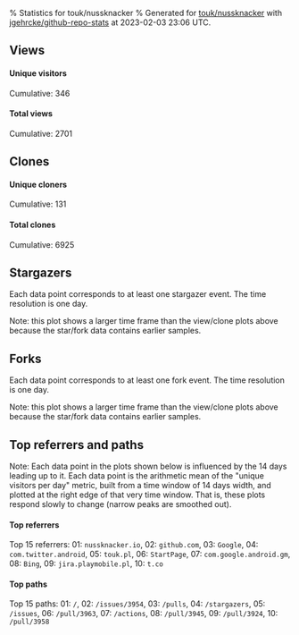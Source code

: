 % Statistics for touk/nussknacker
% Generated for [touk/nussknacker](https://github.com/touk/nussknacker) with [jgehrcke/github-repo-stats](https://github.com/jgehrcke/github-repo-stats) at 2023-02-03 23:06 UTC.


## Views

#### Unique visitors
<div id="chart_views_unique" class="full-width-chart"></div>

Cumulative: 346

#### Total views
<div id="chart_views_total" class="full-width-chart"></div>

Cumulative: 2701

<div class="pagebreak-for-print"> </div>

## Clones

#### Unique cloners
<div id="chart_clones_unique" class="full-width-chart"></div>

Cumulative: 131

#### Total clones
<div id="chart_clones_total" class="full-width-chart"></div>

Cumulative: 6925



<div class="pagebreak-for-print"> </div>



## Stargazers

Each data point corresponds to at least one stargazer event.
The time resolution is one day.

<div id="chart_stargazers" class="full-width-chart"></div>


Note: this plot shows a larger time frame than the view/clone plots above because the star/fork data contains earlier samples.



## Forks

Each data point corresponds to at least one fork event.
The time resolution is one day.

<div id="chart_forks" class="full-width-chart"></div>


Note: this plot shows a larger time frame than the view/clone plots above because the star/fork data contains earlier samples.



<div class="pagebreak-for-print"> </div>



## Top referrers and paths


Note: Each data point in the plots shown below is influenced by the 14 days
leading up to it. Each data point is the arithmetic mean of the "unique
visitors per day" metric, built from a time window of 14 days width, and
plotted at the right edge of that very time window. That is, these plots
respond slowly to change (narrow peaks are smoothed out).




#### Top referrers


<div id="chart_referrers_top_n_alltime" class="full-width-chart"></div>

Top 15 referrers: 01: `nussknacker.io`, 02: `github.com`, 03: `Google`, 04: `com.twitter.android`, 05: `touk.pl`, 06: `StartPage`, 07: `com.google.android.gm`, 08: `Bing`, 09: `jira.playmobile.pl`, 10: `t.co`





#### Top paths


<div id="chart_paths_top_n_alltime" class="full-width-chart"></div>

Top 15 paths: 01: `/`, 02: `/issues/3954`, 03: `/pulls`, 04: `/stargazers`, 05: `/issues`, 06: `/pull/3963`, 07: `/actions`, 08: `/pull/3945`, 09: `/pull/3924`, 10: `/pull/3958`


<script type="text/javascript">
    vegaEmbed('#chart_views_unique', {"$schema": "https://vega.github.io/schema/vega-lite/v4.17.0.json", "config": {"arc": {"fill": "#1b1e23"}, "area": {"fill": "#1b1e23"}, "axisBottom": {"domainColor": "#a9b4c4", "gridColor": "#a9b4c4", "labelColor": "#1b1e23", "labelFont": "relative-mono-11-pitch-pro, Menlo, monospace", "tickColor": "#a9b4c4", "titleColor": "#1b1e23", "titleFont": "relative-mono-11-pitch-pro, Menlo, monospace"}, "axisLeft": {"domainColor": "#a9b4c4", "gridColor": "#a9b4c4", "labelColor": "#1b1e23", "labelFont": "relative-mono-11-pitch-pro, Menlo, monospace", "tickColor": "#a9b4c4", "titleColor": "#1b1e23", "titleFont": "relative-mono-11-pitch-pro, Menlo, monospace"}, "axisX": {"grid": false}, "axisY": {"grid": false, "labelBound": true}, "background": "#FFFFFF", "group": {"fill": "#FFFFFF"}, "header": {"fontWeight": 400, "labelFont": "relative-mono-11-pitch-pro, Menlo, monospace", "titleFont": "relative-mono-11-pitch-pro, Menlo, monospace"}, "legend": {"labelFont": "relative-mono-11-pitch-pro, Menlo, monospace", "symbolSize": 200, "symbolType": "circle", "titleFont": "relative-mono-11-pitch-pro, Menlo, monospace"}, "line": {"color": "#1b1e23", "stroke": "#1b1e23"}, "path": {"stroke": "#1b1e23"}, "point": {"color": "#1b1e23", "cursor": "pointer", "filled": true, "size": 20}, "range": {"category": ["#85a2f7", "#ea9755", "#7eb36a", "#f07071", "#bc85d9", "#e587b6", "#a9b4c4", "#d4c05e", "#64b9c4"]}, "style": {"bar": {"fill": "#1b1e23"}, "text": {"font": "relative-mono-11-pitch-pro, Menlo, monospace", "fontWeight": 400}}, "symbol": {"shape": "circle"}, "title": {"anchor": "start", "font": "relative-mono-11-pitch-pro, Menlo, monospace", "fontWeight": 400}, "trail": {"color": "#1b1e23", "stroke": "#1b1e23"}, "view": {"stroke": null}}, "data": {"name": "data-9a2d29437e6e6cc4a3134ebedaae428a"}, "datasets": {"data-9a2d29437e6e6cc4a3134ebedaae428a": [{"time": "2023-01-20T00:00:00+00:00", "views_total": 47, "views_unique": 12}, {"time": "2023-01-21T00:00:00+00:00", "views_total": 48, "views_unique": 25}, {"time": "2023-01-22T00:00:00+00:00", "views_total": 19, "views_unique": 10}, {"time": "2023-01-23T00:00:00+00:00", "views_total": 250, "views_unique": 35}, {"time": "2023-01-24T00:00:00+00:00", "views_total": 205, "views_unique": 25}, {"time": "2023-01-25T00:00:00+00:00", "views_total": 415, "views_unique": 35}, {"time": "2023-01-26T00:00:00+00:00", "views_total": 407, "views_unique": 23}, {"time": "2023-01-27T00:00:00+00:00", "views_total": 531, "views_unique": 23}, {"time": "2023-01-28T00:00:00+00:00", "views_total": 34, "views_unique": 12}, {"time": "2023-01-29T00:00:00+00:00", "views_total": 61, "views_unique": 15}, {"time": "2023-01-30T00:00:00+00:00", "views_total": 334, "views_unique": 32}, {"time": "2023-01-31T00:00:00+00:00", "views_total": 144, "views_unique": 27}, {"time": "2023-02-01T00:00:00+00:00", "views_total": 133, "views_unique": 30}, {"time": "2023-02-02T00:00:00+00:00", "views_total": 35, "views_unique": 20}, {"time": "2023-02-03T00:00:00+00:00", "views_total": 38, "views_unique": 22}]}, "encoding": {"tooltip": [{"field": "views_unique", "format": ".1f", "title": "views (u)", "type": "quantitative"}, {"field": "time", "format": "%B %e, %Y", "title": "date", "type": "temporal"}], "x": {"axis": {"labelAngle": 25}, "field": "time", "scale": {"domain": ["2023-01-20", "2023-02-03"]}, "timeUnit": "yearmonthdate", "title": "date", "type": "temporal"}, "y": {"axis": {}, "field": "views_unique", "scale": {"domain": [0, 38.5], "type": "linear", "zero": true}, "title": "unique views per day", "type": "quantitative"}}, "height": 200, "mark": {"point": true, "type": "line"}, "padding": 10, "width": "container"}, {"actions": false, "renderer": "svg"}).catch(console.error);
vegaEmbed('#chart_views_total', {"$schema": "https://vega.github.io/schema/vega-lite/v4.17.0.json", "config": {"arc": {"fill": "#1b1e23"}, "area": {"fill": "#1b1e23"}, "axisBottom": {"domainColor": "#a9b4c4", "gridColor": "#a9b4c4", "labelColor": "#1b1e23", "labelFont": "relative-mono-11-pitch-pro, Menlo, monospace", "tickColor": "#a9b4c4", "titleColor": "#1b1e23", "titleFont": "relative-mono-11-pitch-pro, Menlo, monospace"}, "axisLeft": {"domainColor": "#a9b4c4", "gridColor": "#a9b4c4", "labelColor": "#1b1e23", "labelFont": "relative-mono-11-pitch-pro, Menlo, monospace", "tickColor": "#a9b4c4", "titleColor": "#1b1e23", "titleFont": "relative-mono-11-pitch-pro, Menlo, monospace"}, "axisX": {"grid": false}, "axisY": {"grid": false, "labelBound": true}, "background": "#FFFFFF", "group": {"fill": "#FFFFFF"}, "header": {"fontWeight": 400, "labelFont": "relative-mono-11-pitch-pro, Menlo, monospace", "titleFont": "relative-mono-11-pitch-pro, Menlo, monospace"}, "legend": {"labelFont": "relative-mono-11-pitch-pro, Menlo, monospace", "symbolSize": 200, "symbolType": "circle", "titleFont": "relative-mono-11-pitch-pro, Menlo, monospace"}, "line": {"color": "#1b1e23", "stroke": "#1b1e23"}, "path": {"stroke": "#1b1e23"}, "point": {"color": "#1b1e23", "cursor": "pointer", "filled": true, "size": 20}, "range": {"category": ["#85a2f7", "#ea9755", "#7eb36a", "#f07071", "#bc85d9", "#e587b6", "#a9b4c4", "#d4c05e", "#64b9c4"]}, "style": {"bar": {"fill": "#1b1e23"}, "text": {"font": "relative-mono-11-pitch-pro, Menlo, monospace", "fontWeight": 400}}, "symbol": {"shape": "circle"}, "title": {"anchor": "start", "font": "relative-mono-11-pitch-pro, Menlo, monospace", "fontWeight": 400}, "trail": {"color": "#1b1e23", "stroke": "#1b1e23"}, "view": {"stroke": null}}, "data": {"name": "data-9a2d29437e6e6cc4a3134ebedaae428a"}, "datasets": {"data-9a2d29437e6e6cc4a3134ebedaae428a": [{"time": "2023-01-20T00:00:00+00:00", "views_total": 47, "views_unique": 12}, {"time": "2023-01-21T00:00:00+00:00", "views_total": 48, "views_unique": 25}, {"time": "2023-01-22T00:00:00+00:00", "views_total": 19, "views_unique": 10}, {"time": "2023-01-23T00:00:00+00:00", "views_total": 250, "views_unique": 35}, {"time": "2023-01-24T00:00:00+00:00", "views_total": 205, "views_unique": 25}, {"time": "2023-01-25T00:00:00+00:00", "views_total": 415, "views_unique": 35}, {"time": "2023-01-26T00:00:00+00:00", "views_total": 407, "views_unique": 23}, {"time": "2023-01-27T00:00:00+00:00", "views_total": 531, "views_unique": 23}, {"time": "2023-01-28T00:00:00+00:00", "views_total": 34, "views_unique": 12}, {"time": "2023-01-29T00:00:00+00:00", "views_total": 61, "views_unique": 15}, {"time": "2023-01-30T00:00:00+00:00", "views_total": 334, "views_unique": 32}, {"time": "2023-01-31T00:00:00+00:00", "views_total": 144, "views_unique": 27}, {"time": "2023-02-01T00:00:00+00:00", "views_total": 133, "views_unique": 30}, {"time": "2023-02-02T00:00:00+00:00", "views_total": 35, "views_unique": 20}, {"time": "2023-02-03T00:00:00+00:00", "views_total": 38, "views_unique": 22}]}, "encoding": {"tooltip": [{"field": "views_total", "format": ".1f", "title": "views (t)", "type": "quantitative"}, {"field": "time", "format": "%B %e, %Y", "title": "date", "type": "temporal"}], "x": {"axis": {"labelAngle": 25}, "field": "time", "scale": {"domain": ["2023-01-20", "2023-02-03"]}, "timeUnit": "yearmonthdate", "title": "date", "type": "temporal"}, "y": {"axis": {"values": [1, 10, 50, 100, 500, 1000, 5000, 10000]}, "field": "views_total", "scale": {"domain": [0, 584.1], "type": "symlog", "zero": true}, "title": "total views per day", "type": "quantitative"}}, "height": 200, "mark": {"point": true, "type": "line"}, "padding": 10, "width": "container"}, {"actions": false, "renderer": "svg"}).catch(console.error);
vegaEmbed('#chart_clones_unique', {"$schema": "https://vega.github.io/schema/vega-lite/v4.17.0.json", "config": {"arc": {"fill": "#1b1e23"}, "area": {"fill": "#1b1e23"}, "axisBottom": {"domainColor": "#a9b4c4", "gridColor": "#a9b4c4", "labelColor": "#1b1e23", "labelFont": "relative-mono-11-pitch-pro, Menlo, monospace", "tickColor": "#a9b4c4", "titleColor": "#1b1e23", "titleFont": "relative-mono-11-pitch-pro, Menlo, monospace"}, "axisLeft": {"domainColor": "#a9b4c4", "gridColor": "#a9b4c4", "labelColor": "#1b1e23", "labelFont": "relative-mono-11-pitch-pro, Menlo, monospace", "tickColor": "#a9b4c4", "titleColor": "#1b1e23", "titleFont": "relative-mono-11-pitch-pro, Menlo, monospace"}, "axisX": {"grid": false}, "axisY": {"grid": false, "labelBound": true}, "background": "#FFFFFF", "group": {"fill": "#FFFFFF"}, "header": {"fontWeight": 400, "labelFont": "relative-mono-11-pitch-pro, Menlo, monospace", "titleFont": "relative-mono-11-pitch-pro, Menlo, monospace"}, "legend": {"labelFont": "relative-mono-11-pitch-pro, Menlo, monospace", "symbolSize": 200, "symbolType": "circle", "titleFont": "relative-mono-11-pitch-pro, Menlo, monospace"}, "line": {"color": "#1b1e23", "stroke": "#1b1e23"}, "path": {"stroke": "#1b1e23"}, "point": {"color": "#1b1e23", "cursor": "pointer", "filled": true, "size": 20}, "range": {"category": ["#85a2f7", "#ea9755", "#7eb36a", "#f07071", "#bc85d9", "#e587b6", "#a9b4c4", "#d4c05e", "#64b9c4"]}, "style": {"bar": {"fill": "#1b1e23"}, "text": {"font": "relative-mono-11-pitch-pro, Menlo, monospace", "fontWeight": 400}}, "symbol": {"shape": "circle"}, "title": {"anchor": "start", "font": "relative-mono-11-pitch-pro, Menlo, monospace", "fontWeight": 400}, "trail": {"color": "#1b1e23", "stroke": "#1b1e23"}, "view": {"stroke": null}}, "data": {"name": "data-649753f3bb5f91f51adafefac2ee133a"}, "datasets": {"data-649753f3bb5f91f51adafefac2ee133a": [{"clones_total": 50, "clones_unique": 5, "time": "2023-01-20T00:00:00+00:00"}, {"clones_total": 13, "clones_unique": 3, "time": "2023-01-21T00:00:00+00:00"}, {"clones_total": 18, "clones_unique": 8, "time": "2023-01-22T00:00:00+00:00"}, {"clones_total": 4476, "clones_unique": 7, "time": "2023-01-23T00:00:00+00:00"}, {"clones_total": 170, "clones_unique": 9, "time": "2023-01-24T00:00:00+00:00"}, {"clones_total": 217, "clones_unique": 10, "time": "2023-01-25T00:00:00+00:00"}, {"clones_total": 307, "clones_unique": 13, "time": "2023-01-26T00:00:00+00:00"}, {"clones_total": 422, "clones_unique": 12, "time": "2023-01-27T00:00:00+00:00"}, {"clones_total": 73, "clones_unique": 4, "time": "2023-01-28T00:00:00+00:00"}, {"clones_total": 43, "clones_unique": 11, "time": "2023-01-29T00:00:00+00:00"}, {"clones_total": 750, "clones_unique": 9, "time": "2023-01-30T00:00:00+00:00"}, {"clones_total": 95, "clones_unique": 8, "time": "2023-01-31T00:00:00+00:00"}, {"clones_total": 145, "clones_unique": 14, "time": "2023-02-01T00:00:00+00:00"}, {"clones_total": 83, "clones_unique": 10, "time": "2023-02-02T00:00:00+00:00"}, {"clones_total": 63, "clones_unique": 8, "time": "2023-02-03T00:00:00+00:00"}]}, "encoding": {"tooltip": [{"field": "clones_unique", "format": ".1f", "title": "clones (u)", "type": "quantitative"}, {"field": "time", "format": "%B %e, %Y", "title": "date", "type": "temporal"}], "x": {"axis": {"labelAngle": 25}, "field": "time", "scale": {"domain": ["2023-01-20", "2023-02-03"]}, "timeUnit": "yearmonthdate", "title": "date", "type": "temporal"}, "y": {"axis": {}, "field": "clones_unique", "scale": {"domain": [0, 15.400000000000002], "type": "linear", "zero": true}, "title": "unique clones per day", "type": "quantitative"}}, "height": 200, "mark": {"point": true, "type": "line"}, "padding": 10, "width": "container"}, {"actions": false, "renderer": "svg"}).catch(console.error);
vegaEmbed('#chart_clones_total', {"$schema": "https://vega.github.io/schema/vega-lite/v4.17.0.json", "config": {"arc": {"fill": "#1b1e23"}, "area": {"fill": "#1b1e23"}, "axisBottom": {"domainColor": "#a9b4c4", "gridColor": "#a9b4c4", "labelColor": "#1b1e23", "labelFont": "relative-mono-11-pitch-pro, Menlo, monospace", "tickColor": "#a9b4c4", "titleColor": "#1b1e23", "titleFont": "relative-mono-11-pitch-pro, Menlo, monospace"}, "axisLeft": {"domainColor": "#a9b4c4", "gridColor": "#a9b4c4", "labelColor": "#1b1e23", "labelFont": "relative-mono-11-pitch-pro, Menlo, monospace", "tickColor": "#a9b4c4", "titleColor": "#1b1e23", "titleFont": "relative-mono-11-pitch-pro, Menlo, monospace"}, "axisX": {"grid": false}, "axisY": {"grid": false, "labelBound": true}, "background": "#FFFFFF", "group": {"fill": "#FFFFFF"}, "header": {"fontWeight": 400, "labelFont": "relative-mono-11-pitch-pro, Menlo, monospace", "titleFont": "relative-mono-11-pitch-pro, Menlo, monospace"}, "legend": {"labelFont": "relative-mono-11-pitch-pro, Menlo, monospace", "symbolSize": 200, "symbolType": "circle", "titleFont": "relative-mono-11-pitch-pro, Menlo, monospace"}, "line": {"color": "#1b1e23", "stroke": "#1b1e23"}, "path": {"stroke": "#1b1e23"}, "point": {"color": "#1b1e23", "cursor": "pointer", "filled": true, "size": 20}, "range": {"category": ["#85a2f7", "#ea9755", "#7eb36a", "#f07071", "#bc85d9", "#e587b6", "#a9b4c4", "#d4c05e", "#64b9c4"]}, "style": {"bar": {"fill": "#1b1e23"}, "text": {"font": "relative-mono-11-pitch-pro, Menlo, monospace", "fontWeight": 400}}, "symbol": {"shape": "circle"}, "title": {"anchor": "start", "font": "relative-mono-11-pitch-pro, Menlo, monospace", "fontWeight": 400}, "trail": {"color": "#1b1e23", "stroke": "#1b1e23"}, "view": {"stroke": null}}, "data": {"name": "data-649753f3bb5f91f51adafefac2ee133a"}, "datasets": {"data-649753f3bb5f91f51adafefac2ee133a": [{"clones_total": 50, "clones_unique": 5, "time": "2023-01-20T00:00:00+00:00"}, {"clones_total": 13, "clones_unique": 3, "time": "2023-01-21T00:00:00+00:00"}, {"clones_total": 18, "clones_unique": 8, "time": "2023-01-22T00:00:00+00:00"}, {"clones_total": 4476, "clones_unique": 7, "time": "2023-01-23T00:00:00+00:00"}, {"clones_total": 170, "clones_unique": 9, "time": "2023-01-24T00:00:00+00:00"}, {"clones_total": 217, "clones_unique": 10, "time": "2023-01-25T00:00:00+00:00"}, {"clones_total": 307, "clones_unique": 13, "time": "2023-01-26T00:00:00+00:00"}, {"clones_total": 422, "clones_unique": 12, "time": "2023-01-27T00:00:00+00:00"}, {"clones_total": 73, "clones_unique": 4, "time": "2023-01-28T00:00:00+00:00"}, {"clones_total": 43, "clones_unique": 11, "time": "2023-01-29T00:00:00+00:00"}, {"clones_total": 750, "clones_unique": 9, "time": "2023-01-30T00:00:00+00:00"}, {"clones_total": 95, "clones_unique": 8, "time": "2023-01-31T00:00:00+00:00"}, {"clones_total": 145, "clones_unique": 14, "time": "2023-02-01T00:00:00+00:00"}, {"clones_total": 83, "clones_unique": 10, "time": "2023-02-02T00:00:00+00:00"}, {"clones_total": 63, "clones_unique": 8, "time": "2023-02-03T00:00:00+00:00"}]}, "encoding": {"tooltip": [{"field": "clones_total", "format": ".1f", "title": "clones (t)", "type": "quantitative"}, {"field": "time", "format": "%B %e, %Y", "title": "date", "type": "temporal"}], "x": {"axis": {"labelAngle": 25}, "field": "time", "scale": {"domain": ["2023-01-20", "2023-02-03"]}, "timeUnit": "yearmonthdate", "title": "date", "type": "temporal"}, "y": {"axis": {"values": [1, 10, 50, 100, 500, 1000, 5000, 10000]}, "field": "clones_total", "scale": {"domain": [0, 4923.6], "type": "symlog", "zero": true}, "title": "total clones per day", "type": "quantitative"}}, "height": 200, "mark": {"point": true, "type": "line"}, "padding": 10, "width": "container"}, {"actions": false, "renderer": "svg"}).catch(console.error);
vegaEmbed('#chart_stargazers', {"$schema": "https://vega.github.io/schema/vega-lite/v4.17.0.json", "config": {"arc": {"fill": "#1b1e23"}, "area": {"fill": "#1b1e23"}, "axisBottom": {"domainColor": "#a9b4c4", "gridColor": "#a9b4c4", "labelColor": "#1b1e23", "labelFont": "relative-mono-11-pitch-pro, Menlo, monospace", "tickColor": "#a9b4c4", "titleColor": "#1b1e23", "titleFont": "relative-mono-11-pitch-pro, Menlo, monospace"}, "axisLeft": {"domainColor": "#a9b4c4", "gridColor": "#a9b4c4", "labelColor": "#1b1e23", "labelFont": "relative-mono-11-pitch-pro, Menlo, monospace", "tickColor": "#a9b4c4", "titleColor": "#1b1e23", "titleFont": "relative-mono-11-pitch-pro, Menlo, monospace"}, "axisX": {"grid": false}, "axisY": {"grid": false}, "background": "#FFFFFF", "group": {"fill": "#FFFFFF"}, "header": {"fontWeight": 400, "labelFont": "relative-mono-11-pitch-pro, Menlo, monospace", "titleFont": "relative-mono-11-pitch-pro, Menlo, monospace"}, "legend": {"labelFont": "relative-mono-11-pitch-pro, Menlo, monospace", "symbolSize": 200, "symbolType": "circle", "titleFont": "relative-mono-11-pitch-pro, Menlo, monospace"}, "line": {"color": "#1b1e23", "stroke": "#1b1e23"}, "path": {"stroke": "#1b1e23"}, "point": {"color": "#1b1e23", "cursor": "pointer", "filled": true, "size": 50}, "range": {"category": ["#85a2f7", "#ea9755", "#7eb36a", "#f07071", "#bc85d9", "#e587b6", "#a9b4c4", "#d4c05e", "#64b9c4"]}, "style": {"bar": {"fill": "#1b1e23"}, "text": {"font": "relative-mono-11-pitch-pro, Menlo, monospace", "fontWeight": 400}}, "symbol": {"shape": "circle"}, "title": {"anchor": "start", "font": "relative-mono-11-pitch-pro, Menlo, monospace", "fontWeight": 400}, "trail": {"color": "#1b1e23", "stroke": "#1b1e23"}, "view": {"stroke": null}}, "data": {"name": "data-ffe74a2f7c89f98b1d4880d0bb44be53"}, "datasets": {"data-ffe74a2f7c89f98b1d4880d0bb44be53": [{"stars_cumulative": 6.0, "time": "2017-07-24T00:00:00+00:00"}, {"stars_cumulative": 7.0, "time": "2017-08-13T04:00:00+00:00"}, {"stars_cumulative": 35.0, "time": "2017-09-02T08:00:00+00:00"}, {"stars_cumulative": 36.0, "time": "2017-09-22T12:00:00+00:00"}, {"stars_cumulative": 42.0, "time": "2017-10-12T16:00:00+00:00"}, {"stars_cumulative": 43.0, "time": "2017-11-01T20:00:00+00:00"}, {"stars_cumulative": 44.0, "time": "2018-01-01T08:00:00+00:00"}, {"stars_cumulative": 45.0, "time": "2018-01-21T12:00:00+00:00"}, {"stars_cumulative": 49.0, "time": "2018-02-10T16:00:00+00:00"}, {"stars_cumulative": 51.0, "time": "2018-03-02T20:00:00+00:00"}, {"stars_cumulative": 52.0, "time": "2018-03-23T00:00:00+00:00"}, {"stars_cumulative": 56.0, "time": "2018-04-12T04:00:00+00:00"}, {"stars_cumulative": 58.0, "time": "2018-05-02T08:00:00+00:00"}, {"stars_cumulative": 62.0, "time": "2018-05-22T12:00:00+00:00"}, {"stars_cumulative": 64.0, "time": "2018-06-11T16:00:00+00:00"}, {"stars_cumulative": 68.0, "time": "2018-07-01T20:00:00+00:00"}, {"stars_cumulative": 70.0, "time": "2018-07-22T00:00:00+00:00"}, {"stars_cumulative": 72.0, "time": "2018-08-11T04:00:00+00:00"}, {"stars_cumulative": 75.0, "time": "2018-08-31T08:00:00+00:00"}, {"stars_cumulative": 77.0, "time": "2018-09-20T12:00:00+00:00"}, {"stars_cumulative": 82.0, "time": "2018-10-10T16:00:00+00:00"}, {"stars_cumulative": 88.0, "time": "2018-10-30T20:00:00+00:00"}, {"stars_cumulative": 91.0, "time": "2018-11-20T00:00:00+00:00"}, {"stars_cumulative": 95.0, "time": "2018-12-10T04:00:00+00:00"}, {"stars_cumulative": 97.0, "time": "2018-12-30T08:00:00+00:00"}, {"stars_cumulative": 98.0, "time": "2019-01-19T12:00:00+00:00"}, {"stars_cumulative": 102.0, "time": "2019-02-08T16:00:00+00:00"}, {"stars_cumulative": 107.0, "time": "2019-02-28T20:00:00+00:00"}, {"stars_cumulative": 110.0, "time": "2019-03-21T00:00:00+00:00"}, {"stars_cumulative": 112.0, "time": "2019-04-10T04:00:00+00:00"}, {"stars_cumulative": 114.0, "time": "2019-04-30T08:00:00+00:00"}, {"stars_cumulative": 117.0, "time": "2019-05-20T12:00:00+00:00"}, {"stars_cumulative": 119.0, "time": "2019-06-09T16:00:00+00:00"}, {"stars_cumulative": 122.0, "time": "2019-08-29T08:00:00+00:00"}, {"stars_cumulative": 124.0, "time": "2019-09-18T12:00:00+00:00"}, {"stars_cumulative": 125.0, "time": "2019-10-08T16:00:00+00:00"}, {"stars_cumulative": 126.0, "time": "2019-10-28T20:00:00+00:00"}, {"stars_cumulative": 130.0, "time": "2019-11-18T00:00:00+00:00"}, {"stars_cumulative": 131.0, "time": "2019-12-28T08:00:00+00:00"}, {"stars_cumulative": 133.0, "time": "2020-01-17T12:00:00+00:00"}, {"stars_cumulative": 134.0, "time": "2020-02-06T16:00:00+00:00"}, {"stars_cumulative": 137.0, "time": "2020-02-26T20:00:00+00:00"}, {"stars_cumulative": 138.0, "time": "2020-03-18T00:00:00+00:00"}, {"stars_cumulative": 143.0, "time": "2020-04-07T04:00:00+00:00"}, {"stars_cumulative": 146.0, "time": "2020-05-17T12:00:00+00:00"}, {"stars_cumulative": 150.0, "time": "2020-06-06T16:00:00+00:00"}, {"stars_cumulative": 154.0, "time": "2020-06-26T20:00:00+00:00"}, {"stars_cumulative": 157.0, "time": "2020-08-06T04:00:00+00:00"}, {"stars_cumulative": 158.0, "time": "2020-08-26T08:00:00+00:00"}, {"stars_cumulative": 159.0, "time": "2020-09-15T12:00:00+00:00"}, {"stars_cumulative": 161.0, "time": "2020-10-05T16:00:00+00:00"}, {"stars_cumulative": 162.0, "time": "2020-11-15T00:00:00+00:00"}, {"stars_cumulative": 163.0, "time": "2020-12-25T08:00:00+00:00"}, {"stars_cumulative": 165.0, "time": "2021-01-14T12:00:00+00:00"}, {"stars_cumulative": 166.0, "time": "2021-02-03T16:00:00+00:00"}, {"stars_cumulative": 171.0, "time": "2021-03-16T00:00:00+00:00"}, {"stars_cumulative": 173.0, "time": "2021-04-25T08:00:00+00:00"}, {"stars_cumulative": 175.0, "time": "2021-05-15T12:00:00+00:00"}, {"stars_cumulative": 176.0, "time": "2021-06-04T16:00:00+00:00"}, {"stars_cumulative": 177.0, "time": "2021-06-24T20:00:00+00:00"}, {"stars_cumulative": 178.0, "time": "2021-07-15T00:00:00+00:00"}, {"stars_cumulative": 191.0, "time": "2021-08-24T08:00:00+00:00"}, {"stars_cumulative": 193.0, "time": "2021-09-13T12:00:00+00:00"}, {"stars_cumulative": 195.0, "time": "2021-10-03T16:00:00+00:00"}, {"stars_cumulative": 198.0, "time": "2021-10-23T20:00:00+00:00"}, {"stars_cumulative": 209.0, "time": "2021-12-03T04:00:00+00:00"}, {"stars_cumulative": 215.0, "time": "2021-12-23T08:00:00+00:00"}, {"stars_cumulative": 220.0, "time": "2022-01-12T12:00:00+00:00"}, {"stars_cumulative": 227.0, "time": "2022-02-01T16:00:00+00:00"}, {"stars_cumulative": 229.0, "time": "2022-02-21T20:00:00+00:00"}, {"stars_cumulative": 232.0, "time": "2022-03-14T00:00:00+00:00"}, {"stars_cumulative": 242.0, "time": "2022-04-03T04:00:00+00:00"}, {"stars_cumulative": 247.0, "time": "2022-04-23T08:00:00+00:00"}, {"stars_cumulative": 282.0, "time": "2022-05-13T12:00:00+00:00"}, {"stars_cumulative": 290.0, "time": "2022-06-02T16:00:00+00:00"}, {"stars_cumulative": 300.0, "time": "2022-06-22T20:00:00+00:00"}, {"stars_cumulative": 305.0, "time": "2022-07-13T00:00:00+00:00"}, {"stars_cumulative": 312.0, "time": "2022-08-02T04:00:00+00:00"}, {"stars_cumulative": 315.0, "time": "2022-08-22T08:00:00+00:00"}, {"stars_cumulative": 321.0, "time": "2022-09-11T12:00:00+00:00"}, {"stars_cumulative": 327.0, "time": "2022-10-01T16:00:00+00:00"}, {"stars_cumulative": 334.0, "time": "2022-10-21T20:00:00+00:00"}, {"stars_cumulative": 338.0, "time": "2022-11-11T00:00:00+00:00"}, {"stars_cumulative": 344.0, "time": "2022-12-01T04:00:00+00:00"}, {"stars_cumulative": 356.0, "time": "2022-12-21T08:00:00+00:00"}, {"stars_cumulative": 369.0, "time": "2023-01-10T12:00:00+00:00"}, {"stars_cumulative": 371.0, "time": "2023-01-30T16:00:00+00:00"}]}, "encoding": {"tooltip": [{"field": "stars_cumulative", "format": "d", "title": "stars", "type": "quantitative"}, {"field": "time", "format": "%B %e, %Y", "title": "date", "type": "temporal"}], "x": {"axis": {"labelAngle": 25}, "field": "time", "scale": {"domain": ["2017-07-24", "2023-02-03"]}, "timeUnit": "yearmonthdate", "title": "date", "type": "temporal"}, "y": {"field": "stars_cumulative", "scale": {"domain": [0, 408.1], "zero": true}, "title": "stargazer count (cumulative)", "type": "quantitative"}}, "height": 300, "mark": {"point": true, "type": "line"}, "padding": 10, "width": "container"}, {"actions": false, "renderer": "svg"}).catch(console.error);
vegaEmbed('#chart_forks', {"$schema": "https://vega.github.io/schema/vega-lite/v4.17.0.json", "config": {"arc": {"fill": "#1b1e23"}, "area": {"fill": "#1b1e23"}, "axisBottom": {"domainColor": "#a9b4c4", "gridColor": "#a9b4c4", "labelColor": "#1b1e23", "labelFont": "relative-mono-11-pitch-pro, Menlo, monospace", "tickColor": "#a9b4c4", "titleColor": "#1b1e23", "titleFont": "relative-mono-11-pitch-pro, Menlo, monospace"}, "axisLeft": {"domainColor": "#a9b4c4", "gridColor": "#a9b4c4", "labelColor": "#1b1e23", "labelFont": "relative-mono-11-pitch-pro, Menlo, monospace", "tickColor": "#a9b4c4", "titleColor": "#1b1e23", "titleFont": "relative-mono-11-pitch-pro, Menlo, monospace"}, "axisX": {"grid": false}, "axisY": {"grid": false}, "background": "#FFFFFF", "group": {"fill": "#FFFFFF"}, "header": {"fontWeight": 400, "labelFont": "relative-mono-11-pitch-pro, Menlo, monospace", "titleFont": "relative-mono-11-pitch-pro, Menlo, monospace"}, "legend": {"labelFont": "relative-mono-11-pitch-pro, Menlo, monospace", "symbolSize": 200, "symbolType": "circle", "titleFont": "relative-mono-11-pitch-pro, Menlo, monospace"}, "line": {"color": "#1b1e23", "stroke": "#1b1e23"}, "path": {"stroke": "#1b1e23"}, "point": {"color": "#1b1e23", "cursor": "pointer", "filled": true, "size": 50}, "range": {"category": ["#85a2f7", "#ea9755", "#7eb36a", "#f07071", "#bc85d9", "#e587b6", "#a9b4c4", "#d4c05e", "#64b9c4"]}, "style": {"bar": {"fill": "#1b1e23"}, "text": {"font": "relative-mono-11-pitch-pro, Menlo, monospace", "fontWeight": 400}}, "symbol": {"shape": "circle"}, "title": {"anchor": "start", "font": "relative-mono-11-pitch-pro, Menlo, monospace", "fontWeight": 400}, "trail": {"color": "#1b1e23", "stroke": "#1b1e23"}, "view": {"stroke": null}}, "data": {"name": "data-4634d31e66631ffe200c840f5c5160ba"}, "datasets": {"data-4634d31e66631ffe200c840f5c5160ba": [{"forks_cumulative": 1, "time": "2017-09-04T13:24:37+00:00"}, {"forks_cumulative": 2, "time": "2017-09-04T16:00:22+00:00"}, {"forks_cumulative": 3, "time": "2017-09-11T07:26:13+00:00"}, {"forks_cumulative": 4, "time": "2017-09-12T12:05:08+00:00"}, {"forks_cumulative": 5, "time": "2017-09-20T12:39:29+00:00"}, {"forks_cumulative": 6, "time": "2017-10-17T05:06:35+00:00"}, {"forks_cumulative": 7, "time": "2018-03-08T08:16:10+00:00"}, {"forks_cumulative": 8, "time": "2018-04-06T10:58:24+00:00"}, {"forks_cumulative": 9, "time": "2018-04-27T03:13:19+00:00"}, {"forks_cumulative": 10, "time": "2018-05-19T09:54:43+00:00"}, {"forks_cumulative": 11, "time": "2018-06-06T04:35:37+00:00"}, {"forks_cumulative": 12, "time": "2018-07-01T19:34:08+00:00"}, {"forks_cumulative": 13, "time": "2018-08-31T09:15:47+00:00"}, {"forks_cumulative": 14, "time": "2018-09-05T02:50:48+00:00"}, {"forks_cumulative": 15, "time": "2018-10-09T10:48:28+00:00"}, {"forks_cumulative": 16, "time": "2018-11-16T11:32:02+00:00"}, {"forks_cumulative": 17, "time": "2018-12-14T04:57:10+00:00"}, {"forks_cumulative": 18, "time": "2019-01-12T09:07:44+00:00"}, {"forks_cumulative": 19, "time": "2019-02-03T09:06:17+00:00"}, {"forks_cumulative": 20, "time": "2019-03-10T01:09:27+00:00"}, {"forks_cumulative": 21, "time": "2019-03-10T01:17:05+00:00"}, {"forks_cumulative": 22, "time": "2019-03-15T05:49:13+00:00"}, {"forks_cumulative": 23, "time": "2019-03-24T14:23:51+00:00"}, {"forks_cumulative": 24, "time": "2019-04-17T12:19:11+00:00"}, {"forks_cumulative": 25, "time": "2019-04-19T12:10:31+00:00"}, {"forks_cumulative": 26, "time": "2019-05-01T19:01:34+00:00"}, {"forks_cumulative": 27, "time": "2019-05-06T16:27:10+00:00"}, {"forks_cumulative": 28, "time": "2019-06-21T03:11:47+00:00"}, {"forks_cumulative": 29, "time": "2019-07-18T15:07:50+00:00"}, {"forks_cumulative": 30, "time": "2019-08-06T10:17:36+00:00"}, {"forks_cumulative": 31, "time": "2019-10-01T07:34:48+00:00"}, {"forks_cumulative": 32, "time": "2019-10-08T05:28:38+00:00"}, {"forks_cumulative": 33, "time": "2019-10-08T06:09:56+00:00"}, {"forks_cumulative": 34, "time": "2019-10-15T05:13:16+00:00"}, {"forks_cumulative": 35, "time": "2019-10-16T08:22:45+00:00"}, {"forks_cumulative": 36, "time": "2019-10-16T09:49:42+00:00"}, {"forks_cumulative": 37, "time": "2019-10-18T07:53:54+00:00"}, {"forks_cumulative": 38, "time": "2019-11-06T11:18:14+00:00"}, {"forks_cumulative": 39, "time": "2019-11-29T10:11:26+00:00"}, {"forks_cumulative": 40, "time": "2019-11-30T09:31:10+00:00"}, {"forks_cumulative": 41, "time": "2019-12-06T09:10:03+00:00"}, {"forks_cumulative": 42, "time": "2019-12-23T11:18:43+00:00"}, {"forks_cumulative": 43, "time": "2019-12-30T07:35:33+00:00"}, {"forks_cumulative": 44, "time": "2020-01-29T09:50:27+00:00"}, {"forks_cumulative": 45, "time": "2020-03-30T08:05:09+00:00"}, {"forks_cumulative": 46, "time": "2020-04-15T06:53:07+00:00"}, {"forks_cumulative": 47, "time": "2021-02-19T15:48:59+00:00"}, {"forks_cumulative": 48, "time": "2021-04-03T03:59:38+00:00"}, {"forks_cumulative": 49, "time": "2021-05-29T21:22:17+00:00"}, {"forks_cumulative": 50, "time": "2021-07-06T09:04:46+00:00"}, {"forks_cumulative": 51, "time": "2021-07-07T08:02:05+00:00"}, {"forks_cumulative": 52, "time": "2021-07-13T11:27:10+00:00"}, {"forks_cumulative": 53, "time": "2021-09-10T02:24:47+00:00"}, {"forks_cumulative": 54, "time": "2021-10-06T08:28:13+00:00"}, {"forks_cumulative": 55, "time": "2021-11-02T11:20:43+00:00"}, {"forks_cumulative": 56, "time": "2021-11-23T03:24:37+00:00"}, {"forks_cumulative": 57, "time": "2021-11-26T09:21:23+00:00"}, {"forks_cumulative": 58, "time": "2021-12-08T06:36:12+00:00"}, {"forks_cumulative": 59, "time": "2021-12-14T10:28:28+00:00"}, {"forks_cumulative": 60, "time": "2021-12-28T08:59:28+00:00"}, {"forks_cumulative": 61, "time": "2022-01-28T17:43:31+00:00"}, {"forks_cumulative": 62, "time": "2022-03-18T03:00:27+00:00"}, {"forks_cumulative": 63, "time": "2022-03-28T10:32:26+00:00"}, {"forks_cumulative": 64, "time": "2022-04-12T03:41:35+00:00"}, {"forks_cumulative": 65, "time": "2022-05-15T00:08:23+00:00"}, {"forks_cumulative": 66, "time": "2022-05-23T13:59:18+00:00"}, {"forks_cumulative": 67, "time": "2022-05-27T13:16:15+00:00"}, {"forks_cumulative": 68, "time": "2022-05-30T14:12:35+00:00"}, {"forks_cumulative": 69, "time": "2022-05-31T02:54:52+00:00"}, {"forks_cumulative": 70, "time": "2022-06-10T07:06:44+00:00"}, {"forks_cumulative": 71, "time": "2022-06-14T17:46:13+00:00"}, {"forks_cumulative": 72, "time": "2022-09-22T17:37:26+00:00"}, {"forks_cumulative": 73, "time": "2022-09-23T14:20:09+00:00"}, {"forks_cumulative": 74, "time": "2022-10-10T16:27:30+00:00"}, {"forks_cumulative": 75, "time": "2022-10-20T03:00:36+00:00"}, {"forks_cumulative": 76, "time": "2022-11-03T12:43:56+00:00"}, {"forks_cumulative": 77, "time": "2022-12-08T15:15:30+00:00"}, {"forks_cumulative": 78, "time": "2022-12-26T03:05:23+00:00"}, {"forks_cumulative": 79, "time": "2023-01-21T00:28:22+00:00"}]}, "encoding": {"tooltip": [{"field": "forks_cumulative", "format": "d", "title": "forks", "type": "quantitative"}, {"field": "time", "format": "%B %e, %Y", "title": "date", "type": "temporal"}], "x": {"axis": {"labelAngle": 25}, "field": "time", "scale": {"domain": ["2017-07-24", "2023-02-03"]}, "timeUnit": "yearmonthdate", "title": "date", "type": "temporal"}, "y": {"field": "forks_cumulative", "scale": {"domain": [0, 86.9], "zero": true}, "title": "fork count (cumulative)", "type": "quantitative"}}, "height": 300, "mark": {"point": true, "type": "line"}, "padding": 10, "width": "container"}, {"actions": false, "renderer": "svg"}).catch(console.error);
vegaEmbed('#chart_referrers_top_n_alltime', {"$schema": "https://vega.github.io/schema/vega-lite/v4.17.0.json", "config": {"arc": {"fill": "#1b1e23"}, "area": {"fill": "#1b1e23"}, "axisBottom": {"domainColor": "#a9b4c4", "gridColor": "#a9b4c4", "labelColor": "#1b1e23", "labelFont": "relative-mono-11-pitch-pro, Menlo, monospace", "tickColor": "#a9b4c4", "titleColor": "#1b1e23", "titleFont": "relative-mono-11-pitch-pro, Menlo, monospace"}, "axisLeft": {"domainColor": "#a9b4c4", "gridColor": "#a9b4c4", "labelColor": "#1b1e23", "labelFont": "relative-mono-11-pitch-pro, Menlo, monospace", "tickColor": "#a9b4c4", "titleColor": "#1b1e23", "titleFont": "relative-mono-11-pitch-pro, Menlo, monospace"}, "axisX": {"grid": false}, "axisY": {"grid": false}, "background": "#FFFFFF", "group": {"fill": "#FFFFFF"}, "header": {"fontWeight": 400, "labelFont": "relative-mono-11-pitch-pro, Menlo, monospace", "titleFont": "relative-mono-11-pitch-pro, Menlo, monospace"}, "legend": {"labelFont": "relative-mono-11-pitch-pro, Menlo, monospace", "symbolSize": 200, "symbolType": "circle", "titleFont": "relative-mono-11-pitch-pro, Menlo, monospace"}, "line": {"color": "#1b1e23", "stroke": "#1b1e23"}, "path": {"stroke": "#1b1e23"}, "point": {"color": "#1b1e23", "cursor": "pointer", "filled": true, "size": 30}, "range": {"category": ["#85a2f7", "#ea9755", "#7eb36a", "#f07071", "#bc85d9", "#e587b6", "#a9b4c4", "#d4c05e", "#64b9c4"]}, "style": {"bar": {"fill": "#1b1e23"}, "text": {"font": "relative-mono-11-pitch-pro, Menlo, monospace", "fontWeight": 400}}, "symbol": {"shape": "circle"}, "title": {"anchor": "start", "font": "relative-mono-11-pitch-pro, Menlo, monospace", "fontWeight": 400}, "trail": {"color": "#1b1e23", "stroke": "#1b1e23"}, "view": {"stroke": null}}, "data": {"name": "data-e8bc1812caa4d736fc165d9b035f4547"}, "datasets": {"data-e8bc1812caa4d736fc165d9b035f4547": [{"referrer": "nussknacker.io", "time": "2023-02-03T00:00:00+00:00", "views_unique": 63, "views_unique_norm": 4.5}, {"referrer": "github.com", "time": "2023-02-03T00:00:00+00:00", "views_unique": 33, "views_unique_norm": 2.357142857142857}, {"referrer": "Google", "time": "2023-02-03T00:00:00+00:00", "views_unique": 22, "views_unique_norm": 1.5714285714285714}, {"referrer": "com.twitter.android", "time": "2023-02-03T00:00:00+00:00", "views_unique": 3, "views_unique_norm": 0.21428571428571427}, {"referrer": "touk.pl", "time": "2023-02-03T00:00:00+00:00", "views_unique": 2, "views_unique_norm": 0.14285714285714285}, {"referrer": "StartPage", "time": "2023-02-03T00:00:00+00:00", "views_unique": 1, "views_unique_norm": 0.07142857142857142}, {"referrer": "com.google.android.gm", "time": "2023-02-03T00:00:00+00:00", "views_unique": 1, "views_unique_norm": 0.07142857142857142}]}, "encoding": {"color": {"field": "referrer", "legend": {"direction": "vertical", "orient": "top", "title": "Legend:"}, "sort": {"field": "order"}, "type": "nominal"}, "tooltip": [{"field": "referrer", "type": "nominal"}, {"field": "views_unique_norm", "format": ".2f", "title": "views (14d mean)", "type": "quantitative"}, {"field": "time", "format": "%B %e, %Y", "title": "date", "type": "temporal"}], "x": {"axis": {"labelAngle": 25}, "field": "time", "scale": {"domain": ["2023-01-20", "2023-02-03"]}, "timeUnit": "yearmonthdate", "title": "date", "type": "temporal"}, "y": {"field": "views_unique_norm", "scale": {"domain": [0, 4.95], "type": "linear", "zero": true}, "title": "unique visitors per day (mean from last 14 days)", "type": "quantitative"}}, "height": 300, "mark": {"point": true, "type": "line"}, "padding": 10, "width": "container"}, {"actions": false, "renderer": "svg"}).catch(console.error);
vegaEmbed('#chart_paths_top_n_alltime', {"$schema": "https://vega.github.io/schema/vega-lite/v4.17.0.json", "config": {"arc": {"fill": "#1b1e23"}, "area": {"fill": "#1b1e23"}, "axisBottom": {"domainColor": "#a9b4c4", "gridColor": "#a9b4c4", "labelColor": "#1b1e23", "labelFont": "relative-mono-11-pitch-pro, Menlo, monospace", "tickColor": "#a9b4c4", "titleColor": "#1b1e23", "titleFont": "relative-mono-11-pitch-pro, Menlo, monospace"}, "axisLeft": {"domainColor": "#a9b4c4", "gridColor": "#a9b4c4", "labelColor": "#1b1e23", "labelFont": "relative-mono-11-pitch-pro, Menlo, monospace", "tickColor": "#a9b4c4", "titleColor": "#1b1e23", "titleFont": "relative-mono-11-pitch-pro, Menlo, monospace"}, "axisX": {"grid": false}, "axisY": {"grid": false}, "background": "#FFFFFF", "group": {"fill": "#FFFFFF"}, "header": {"fontWeight": 400, "labelFont": "relative-mono-11-pitch-pro, Menlo, monospace", "titleFont": "relative-mono-11-pitch-pro, Menlo, monospace"}, "legend": {"labelFont": "relative-mono-11-pitch-pro, Menlo, monospace", "symbolSize": 200, "symbolType": "circle", "titleFont": "relative-mono-11-pitch-pro, Menlo, monospace"}, "line": {"color": "#1b1e23", "stroke": "#1b1e23"}, "path": {"stroke": "#1b1e23"}, "point": {"color": "#1b1e23", "cursor": "pointer", "filled": true, "size": 30}, "range": {"category": ["#85a2f7", "#ea9755", "#7eb36a", "#f07071", "#bc85d9", "#e587b6", "#a9b4c4", "#d4c05e", "#64b9c4"]}, "style": {"bar": {"fill": "#1b1e23"}, "text": {"font": "relative-mono-11-pitch-pro, Menlo, monospace", "fontWeight": 400}}, "symbol": {"shape": "circle"}, "title": {"anchor": "start", "font": "relative-mono-11-pitch-pro, Menlo, monospace", "fontWeight": 400}, "trail": {"color": "#1b1e23", "stroke": "#1b1e23"}, "view": {"stroke": null}}, "data": {"name": "data-751653fedd56b483c3523a9ec22c1e10"}, "datasets": {"data-751653fedd56b483c3523a9ec22c1e10": [{"path": "/", "time": "2023-02-03T00:00:00+00:00", "views_unique": 145, "views_unique_norm": 10.357142857142858}, {"path": "/issues/3954", "time": "2023-02-03T00:00:00+00:00", "views_unique": 12, "views_unique_norm": 0.8571428571428571}, {"path": "/pulls", "time": "2023-02-03T00:00:00+00:00", "views_unique": 12, "views_unique_norm": 0.8571428571428571}, {"path": "/stargazers", "time": "2023-02-03T00:00:00+00:00", "views_unique": 11, "views_unique_norm": 0.7857142857142857}, {"path": "/issues", "time": "2023-02-03T00:00:00+00:00", "views_unique": 10, "views_unique_norm": 0.7142857142857143}, {"path": "/pull/3963", "time": "2023-02-03T00:00:00+00:00", "views_unique": 5, "views_unique_norm": 0.35714285714285715}, {"path": "/actions", "time": "2023-02-03T00:00:00+00:00", "views_unique": 5, "views_unique_norm": 0.35714285714285715}]}, "encoding": {"color": {"field": "path", "legend": {"direction": "vertical", "orient": "top", "title": "Legend:"}, "sort": {"field": "order"}, "type": "nominal"}, "tooltip": [{"field": "path", "type": "nominal"}, {"field": "views_unique_norm", "format": ".2f", "title": "views (14d mean)", "type": "quantitative"}, {"field": "time", "format": "%B %e, %Y", "title": "date", "type": "temporal"}], "x": {"axis": {"labelAngle": 25}, "field": "time", "scale": {"domain": ["2023-01-20", "2023-02-03"]}, "timeUnit": "yearmonthdate", "title": "date", "type": "temporal"}, "y": {"field": "views_unique_norm", "scale": {"domain": [0, 11.392857142857144], "type": "symlog", "zero": true}, "title": "unique visitors per day (mean from last 14 days)", "type": "quantitative"}}, "height": 300, "mark": {"point": true, "type": "line"}, "padding": 10, "width": "container"}, {"actions": false, "renderer": "svg"}).catch(console.error);
    </script>